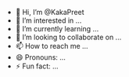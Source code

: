 - 👋 Hi, I’m @KakaPreet
- 👀 I’m interested in ...
- 🌱 I’m currently learning ...
- 💞️ I’m looking to collaborate on ...
- 📫 How to reach me ...
- 😄 Pronouns: ...
- ⚡ Fun fact: ...

<!---
KakaPreet/KakaPreet is a ✨ special ✨ repository because its `README.md` (this file) appears on your GitHub profile.
You can click the Preview link to take a look at your changes.
--->
